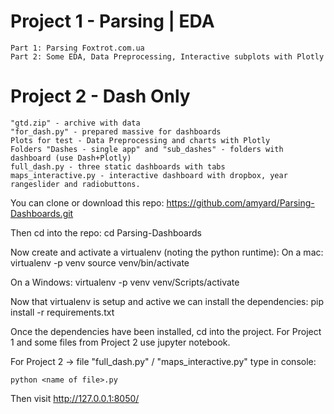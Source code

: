 # Project 1 - Parsing | EDA
    Part 1: Parsing Foxtrot.com.ua    
    Part 2: Some EDA, Data Preprocessing, Interactive subplots with Plotly    

# Project 2 - Dash Only    
    "gtd.zip" - archive with data    
    "for_dash.py" - prepared massive for dashboards    
    Plots for test - Data Preprocessing and charts with Plotly
    Folders "Dashes - single app" and "sub_dashes" - folders with dashboard (use Dash+Plotly)    
    full_dash.py - three static dashboards with tabs    
    maps_interactive.py - interactive dashboard with dropbox, year rangeslider and radiobuttons.    

You can clone or download this repo:
https://github.com/amyard/Parsing-Dashboards.git

Then cd into the repo:
cd Parsing-Dashboards

Now create and activate a virtualenv (noting the python runtime):
On a mac:
    virtualenv -p <python version> venv
    source venv/bin/activate

On a Windows:
    virtualenv -p <python version> venv
    venv/Scripts/activate

Now that virtualenv is setup and active we can install the dependencies:
    pip install -r requirements.txt

Once the dependencies have been installed, cd into the project.
For Project 1 and some files from Project 2 use jupyter notebook.

For Project 2 -> file "full_dash.py" / "maps_interactive.py" type in console:

    python <name of file>.py

Then visit http://127.0.0.1:8050/

